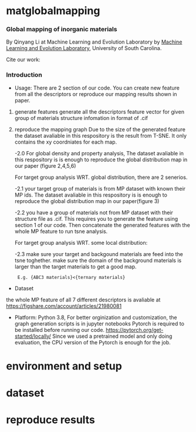 # matglobalmapping
### Global mapping of inorganic materials

By Qinyang Li at Machine Learning and Evolution Laboratory
by <a href="http://mleg.cse.sc.edu" target="_blank">Machine Learning and Evolution Laboratory</a>, University of South Carolina.

Cite our work: <br>


### Introduction

- Usage: There are 2 section of our code. You can create new feature from all the descriptors or reproduce our mapping results shown in paper.
1. generate features
    generate all the descriptors feature vector for given group of materials structure infomation in format of .cif


2. reproduce the mapping graph
Due to the size of the generated feature the dataset avaliable in this respository is the result from T-SNE. It only contains the xy coordniates for each map.

    -2.0 For global density and property analysis, The dataset avaliable in this respository is is enough to reproduce the global distribution map in our paper (figure 2,4,5,6)

    For target group analysis WRT. global distribution, there are 2 senerios. 

    -2.1 your target group of materials is from MP dataset with known their MP ids.
            The dataset avaliable in this respository is is enough to reproduce the global distribution map in our paper(figure 3)


    -2.2 you have a group of materials not from MP dataset with their structure file as .cif.
            This requires you to generate the feature using section 1 of our code.
            Then concatenate the generated features with the whole MP feature to run tsne analysis.

    For target group analysis WRT. some local distribution:

    -2.3 make sure your target and backgound materials are feed into the tsne toghether.
        make sure the domain of the background materials is larger than the target materials to get a good map.

        E.g. {ABC3 materials}<{ternary materials}
    

- Dataset

the whole MP feature of all 7 different descriptors is avaliable at 
https://figshare.com/account/articles/21980081 



- Platform: Python 3.8, For better orginization and customization, the graph generation scripts is in jupyter notebooks
Pytorch is required to be installed before running our code. https://pytorch.org/get-started/locally/
Since we used a pretrained model and only doing evaluation, the CPU version of the Pytorch is enough for the job.



# environment and setup

# dataset 

# reproduce results


